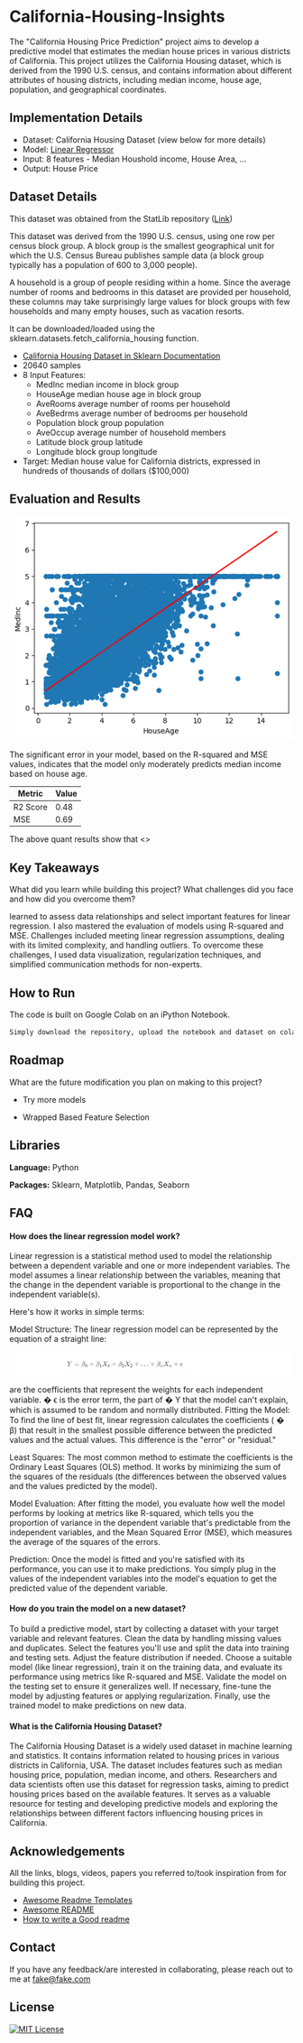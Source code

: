 # California-Housing-Insights

The "California Housing Price Prediction" project aims to develop a predictive model that estimates the median house prices in various districts of California. This project utilizes the California Housing dataset, which is derived from the 1990 U.S. census, and contains information about different attributes of housing districts, including median income, house age, population, and geographical coordinates.


## Implementation Details

- Dataset: California Housing Dataset (view below for more details)
- Model: [Linear Regressor](https://scikit-learn.org/stable/modules/generated/sklearn.linear_model.LinearRegression.html)
- Input: 8 features - Median Houshold income, House Area, ...
- Output: House Price

## Dataset Details

This dataset was obtained from the StatLib repository ([Link](https://www.dcc.fc.up.pt/~ltorgo/Regression/cal_housing.html))

This dataset was derived from the 1990 U.S. census, using one row per census block group. A block group is the smallest geographical unit for which the U.S. Census Bureau publishes sample data (a block group typically has a population of 600 to 3,000 people).

A household is a group of people residing within a home. Since the average number of rooms and bedrooms in this dataset are provided per household, these columns may take surprisingly large values for block groups with few households and many empty houses, such as vacation resorts.

It can be downloaded/loaded using the sklearn.datasets.fetch_california_housing function.

- [California Housing Dataset in Sklearn Documentation](https://scikit-learn.org/stable/modules/generated/sklearn.datasets.fetch_california_housing.html)
- 20640 samples
- 8 Input Features: 
    - MedInc median income in block group
    - HouseAge median house age in block group
    - AveRooms average number of rooms per household
    - AveBedrms average number of bedrooms per household
    - Population block group population
    - AveOccup average number of household members
    - Latitude block group latitude
    - Longitude block group longitude
- Target: Median house value for California districts, expressed in hundreds of thousands of dollars ($100,000)

## Evaluation and Results

![Alt Text](https://github.com/tejash6895/California-Housing-Insights/raw/main/predict.png)

The significant error in your model, based on the R-squared and MSE values, indicates that the model only moderately predicts median income based on house age. 

| Metric        | Value         |
| ------------- | ------------- |
| R2 Score      | 0.48          |
| MSE           | 0.69          |


The above quant results show that <>
## Key Takeaways

What did you learn while building this project? What challenges did you face and how did you overcome them?

learned to assess data relationships and select important features for linear regression. I also mastered the evaluation of models using R-squared and MSE. Challenges included meeting linear regression assumptions, dealing with its limited complexity, and handling outliers. To overcome these challenges, I used data visualization, regularization techniques, and simplified communication methods for non-experts.


## How to Run

The code is built on Google Colab on an iPython Notebook. 

```bash
Simply download the repository, upload the notebook and dataset on colab, and hit play!
```


## Roadmap

What are the future modification you plan on making to this project?

- Try more models

- Wrapped Based Feature Selection


## Libraries 

**Language:** Python

**Packages:** Sklearn, Matplotlib, Pandas, Seaborn


## FAQ

#### How does the linear regression model work?

Linear regression is a statistical method used to model the relationship between a dependent variable and one or more independent variables. The model assumes a linear relationship between the variables, meaning that the change in the dependent variable is proportional to the change in the independent variable(s).

Here's how it works in simple terms:

Model Structure: The linear regression model can be represented by the equation of a straight line:

![Alt Text](https://github.com/tejash6895/California-Housing-Insights/raw/main/linear_regression_fom.JPG)

  are the coefficients that represent the weights for each independent variable.
�
ϵ is the error term, the part of 
�
Y that the model can't explain, which is assumed to be random and normally distributed.
Fitting the Model: To find the line of best fit, linear regression calculates the coefficients (
�
β) that result in the smallest possible difference between the predicted values and the actual values. This difference is the "error" or "residual."

Least Squares: The most common method to estimate the coefficients is the Ordinary Least Squares (OLS) method. It works by minimizing the sum of the squares of the residuals (the differences between the observed values and the values predicted by the model).

Model Evaluation: After fitting the model, you evaluate how well the model performs by looking at metrics like R-squared, which tells you the proportion of variance in the dependent variable that's predictable from the independent variables, and the Mean Squared Error (MSE), which measures the average of the squares of the errors.

Prediction: Once the model is fitted and you're satisfied with its performance, you can use it to make predictions. You simply plug in the values of the independent variables into the model's equation to get the predicted value of the dependent variable.

#### How do you train the model on a new dataset?

To build a predictive model, start by collecting a dataset with your target variable and relevant features. Clean the data by handling missing values and duplicates. Select the features you'll use and split the data into training and testing sets. Adjust the feature distribution if needed. Choose a suitable model (like linear regression), train it on the training data, and evaluate its performance using metrics like R-squared and MSE. Validate the model on the testing set to ensure it generalizes well. If necessary, fine-tune the model by adjusting features or applying regularization. Finally, use the trained model to make predictions on new data.

#### What is the California Housing Dataset?

The California Housing Dataset is a widely used dataset in machine learning and statistics. It contains information related to housing prices in various districts in California, USA. The dataset includes features such as median housing price, population, median income, and others. Researchers and data scientists often use this dataset for regression tasks, aiming to predict housing prices based on the available features. It serves as a valuable resource for testing and developing predictive models and exploring the relationships between different factors influencing housing prices in California.
## Acknowledgements

All the links, blogs, videos, papers you referred to/took inspiration from for building this project. 

 - [Awesome Readme Templates](https://awesomeopensource.com/project/elangosundar/awesome-README-templates)
 - [Awesome README](https://github.com/matiassingers/awesome-readme)
 - [How to write a Good readme](https://bulldogjob.com/news/449-how-to-write-a-good-readme-for-your-github-project)


## Contact

If you have any feedback/are interested in collaborating, please reach out to me at fake@fake.com


## License

[![MIT License](https://img.shields.io/badge/License-MIT-green.svg)](https://choosealicense.com/licenses/mit/)

